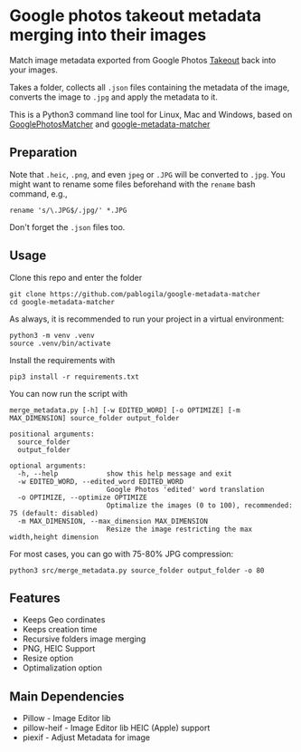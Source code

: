 # Google photos takeout metadata merging into their images

Match image metadata exported from Google Photos [Takeout](https://takeout.google.com/) back into your images.

Takes a folder, collects all `.json` files containing the metadata of the image, converts the image to `.jpg` and apply the metadata to it.

This is a Python3 command line tool for Linux, Mac and Windows,
based on [GooglePhotosMatcher](https://github.com/anderbggo/GooglePhotosMatcher) and [google-metadata-matcher](https://github.com/Greegko/google-metadata-matcher)


## Preparation

Note that `.heic`, `.png`, and even `jpeg` or `.JPG` will be converted to `.jpg`.
You might want to rename some files beforehand with the `rename` bash command, e.g.,
```shell
rename 's/\.JPG$/.jpg/' *.JPG
```

Don't forget the `.json` files too.


## Usage

Clone this repo and enter the folder
```shell
git clone https://github.com/pablogila/google-metadata-matcher
cd google-metadata-matcher
```

As always, it is recommended to run your project in a virtual environment:
```shell
python3 -m venv .venv
source .venv/bin/activate
```

Install the requirements with
```shell
pip3 install -r requirements.txt
```

You can now run the script with
```shell
merge_metadata.py [-h] [-w EDITED_WORD] [-o OPTIMIZE] [-m MAX_DIMENSION] source_folder output_folder

positional arguments:
  source_folder
  output_folder

optional arguments:
  -h, --help            show this help message and exit
  -w EDITED_WORD, --edited_word EDITED_WORD
                        Google Photos 'edited' word translation
  -o OPTIMIZE, --optimize OPTIMIZE
                        Optimalize the images (0 to 100), recommended: 75 (default: disabled)
  -m MAX_DIMENSION, --max_dimension MAX_DIMENSION
                        Resize the image restricting the max width,height dimension
```

For most cases, you can go with 75-80% JPG compression:
```shell
python3 src/merge_metadata.py source_folder output_folder -o 80
```


## Features

- Keeps Geo cordinates
- Keeps creation time
- Recursive folders image merging
- PNG, HEIC Support
- Resize option
- Optimalization option


## Main Dependencies

- Pillow - Image Editor lib
- pillow-heif - Image Editor lib HEIC (Apple) support
- piexif - Adjust Metadata for image

